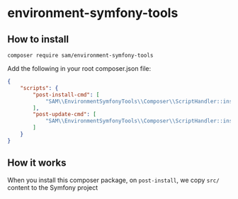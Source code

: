 # environment-symfony-tools

## How to install

`composer require sam/environment-symfony-tools`

Add the following in your root composer.json file:

```json
{
    "scripts": {
        "post-install-cmd": [
            "SAM\\EnvironmentSymfonyTools\\Composer\\ScriptHandler::install"
        ],
        "post-update-cmd": [
            "SAM\\EnvironmentSymfonyTools\\Composer\\ScriptHandler::install"
        ]
    }
}
```

## How it works

When you install this composer package, on `post-install`, we copy `src/` content to the Symfony project

